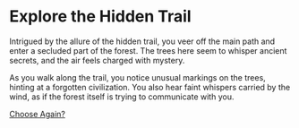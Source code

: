 # Explore the Hidden Trail

Intrigued by the allure of the hidden trail, you veer off the main path and enter a secluded part of the forest. The trees here seem to whisper ancient secrets, and the air feels charged with mystery.

As you walk along the trail, you notice unusual markings on the trees, hinting at a forgotten civilization. You also hear faint whispers carried by the wind, as if the forest itself is trying to communicate with you.

[Choose Again?](./intro.md)
